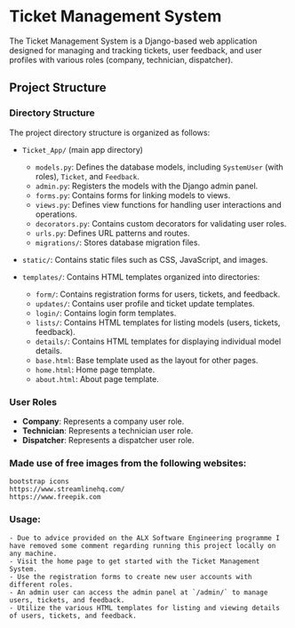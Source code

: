 


# Ticket Management System

The Ticket Management System is a Django-based web application designed for managing and tracking tickets, user feedback, and user profiles with various roles (company, technician, dispatcher).

## Project Structure

### Directory Structure

The project directory structure is organized as follows:

- `Ticket_App/` (main app directory)
  - `models.py`: Defines the database models, including `SystemUser` (with roles), `Ticket`, and `Feedback`.
  - `admin.py`: Registers the models with the Django admin panel.
  - `forms.py`: Contains forms for linking models to views.
  - `views.py`: Defines view functions for handling user interactions and operations.
  - `decorators.py`: Contains custom decorators for validating user roles.
  - `urls.py`: Defines URL patterns and routes.
  - `migrations/`: Stores database migration files.

- `static/`: Contains static files such as CSS, JavaScript, and images.

- `templates/`: Contains HTML templates organized into directories:
  - `form/`: Contains registration forms for users, tickets, and feedback.
  - `updates/`: Contains user profile and ticket update templates.
  - `login/`: Contains login form templates.
  - `lists/`: Contains HTML templates for listing models (users, tickets, feedback).
  - `details/`: Contains HTML templates for displaying individual model details.
  - `base.html`: Base template used as the layout for other pages.
  - `home.html`: Home page template.
  - `about.html`: About page template.

### User Roles

- **Company**: Represents a company user role.
- **Technician**: Represents a technician user role.
- **Dispatcher**: Represents a dispatcher user role.



### Made use of free images from the following websites:

    bootstrap icons
    https://www.streamlinehq.com/
    https://www.freepik.com


### Usage:

    - Due to advice provided on the ALX Software Engineering programme I have removed some comment regarding running this project locally on any machine.
    - Visit the home page to get started with the Ticket Management System.
    - Use the registration forms to create new user accounts with different roles.
    - An admin user can access the admin panel at `/admin/` to manage users, tickets, and feedback.
    - Utilize the various HTML templates for listing and viewing details of users, tickets, and feedback.
